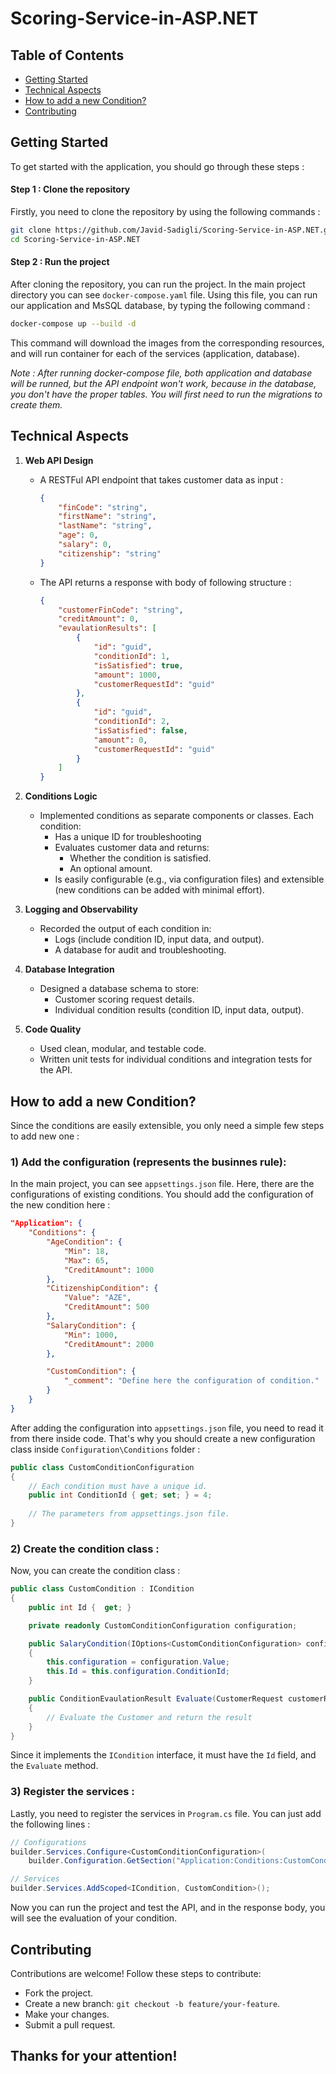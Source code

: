 # Scoring-Service-in-ASP.NET

## Table of Contents 
* [Getting Started](#getting-started)
* [Technical Aspects](#technical-aspects)
* [How to add a new Condition?](#how-to-add-a-new-condition)
* [Contributing](#contributing)

## Getting Started
To get started with the application, you should go through these steps :

#### Step 1 : Clone the repository 
Firstly, you need to clone the repository by using the following commands : 
```sh
git clone https://github.com/Javid-Sadigli/Scoring-Service-in-ASP.NET.git
cd Scoring-Service-in-ASP.NET
```

#### Step 2 : Run the project
After cloning the repository, you can run the project. In the main project directory you can see `docker-compose.yaml` file. Using this file, you can run our application and MsSQL database, by typing the following command : 
```sh
docker-compose up --build -d 
``` 
This command will download the images from the corresponding resources, and will run container for each of the services (application, database).

*Note : After running docker-compose file, both application and database will be runned, but the API endpoint won't work, because in the database, you don't have the proper tables. You will first need to run the migrations to create them.*

## Technical Aspects
1. **Web API Design**
    * A RESTFul API endpoint that takes customer data as input : 

        ```json
        {
            "finCode": "string",
            "firstName": "string",
            "lastName": "string",
            "age": 0,
            "salary": 0,
            "citizenship": "string"
        }
        ```
    * The API returns a response with body of following structure :

        ```json
        {
            "customerFinCode": "string",
            "creditAmount": 0,
            "evaulationResults": [
                {
                    "id": "guid",
                    "conditionId": 1,
                    "isSatisfied": true,
                    "amount": 1000,
                    "customerRequestId": "guid"
                },
                {
                    "id": "guid",
                    "conditionId": 2,
                    "isSatisfied": false,
                    "amount": 0,
                    "customerRequestId": "guid"
                }
            ]
        }
        ``` 

2. **Conditions Logic**
    * Implemented conditions as separate components or classes. Each condition:
        * Has a unique ID for troubleshooting
        * Evaluates customer data and returns:
            * Whether the condition is satisfied.
            * An optional amount.
        * Is easily configurable (e.g., via configuration files) and extensible (new conditions can be added with minimal effort).

3. **Logging and Observability**
    * Recorded the output of each condition in:
        * Logs (include condition ID, input data, and output).
        * A database for audit and troubleshooting.

4. **Database Integration**
    * Designed a database schema to store:
        * Customer scoring request details.
        * Individual condition results (condition ID, input data, output).

5. **Code Quality**
    * Used clean, modular, and testable code.
    * Written unit tests for individual conditions and integration tests for the API.

## How to add a new Condition?
Since the conditions are easily extensible, you only need a simple few steps to add new one : 
### 1) Add the configuration (represents the businnes rule): 
In the main project, you can see `appsettings.json` file. Here, there are the configurations of existing conditions. You should add the configuration of the new condition here : 
```json
"Application": {
    "Conditions": {
        "AgeCondition": {
            "Min": 18,
            "Max": 65,
            "CreditAmount": 1000
        },
        "CitizenshipCondition": {
            "Value": "AZE",
            "CreditAmount": 500
        },
        "SalaryCondition": {
            "Min": 1000,
            "CreditAmount": 2000
        },

        "CustomCondition": {
            "_comment": "Define here the configuration of condition."
        }
    }
}
```

After adding the configuration into `appsettings.json` file, you need to read it from there inside code. That's why you should create a new configuration class inside `Configuration\Conditions` folder : 
```cs
public class CustomConditionConfiguration
{
    // Each condition must have a unique id.
    public int ConditionId { get; set; } = 4;
    
    // The parameters from appsettings.json file. 
}   
```

### 2) Create the condition class :
Now, you can create the condition class : 
```cs
public class CustomCondition : ICondition
{
    public int Id {  get; }

    private readonly CustomConditionConfiguration configuration;

    public SalaryCondition(IOptions<CustomConditionConfiguration> configuration)
    {
        this.configuration = configuration.Value;
        this.Id = this.configuration.ConditionId; 
    }

    public ConditionEvaulationResult Evaluate(CustomerRequest customerRequest)
    {
        // Evaluate the Customer and return the result
    }
}
```

Since it implements the `ICondition` interface, it must have the `Id` field, and the `Evaluate` method.

### 3) Register the services :
Lastly, you need to register the services in `Program.cs` file. You can just add the following lines : 
```cs
// Configurations
builder.Services.Configure<CustomConditionConfiguration>(
    builder.Configuration.GetSection("Application:Conditions:CustomCondition"));

// Services 
builder.Services.AddScoped<ICondition, CustomCondition>();
```

Now you can run the project and test the API, and in the response body, you will see the evaluation of your condition.

## Contributing 
Contributions are welcome! Follow these steps to contribute:
* Fork the project.
* Create a new branch: `git checkout -b feature/your-feature`.
* Make your changes.
* Submit a pull request.

## Thanks for your attention! 